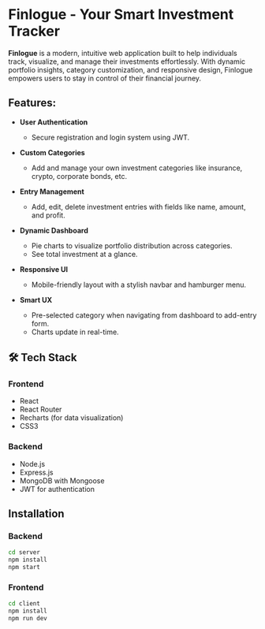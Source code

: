 # Finlogue - Your Smart Investment Tracker

**Finlogue** is a modern, intuitive web application built to help individuals track, visualize, and manage their investments effortlessly. With dynamic portfolio insights, category customization, and responsive design, Finlogue empowers users to stay in control of their financial journey.

## Features:

- **User Authentication**
  - Secure registration and login system using JWT.

- **Custom Categories**
  - Add and manage your own investment categories like insurance, crypto, corporate bonds, etc.

- **Entry Management**
  - Add, edit, delete investment entries with fields like name, amount, and profit.

- **Dynamic Dashboard**
  - Pie charts to visualize portfolio distribution across categories.
  - See total investment at a glance.

- **Responsive UI**
  - Mobile-friendly layout with a stylish navbar and hamburger menu.

- **Smart UX**
  - Pre-selected category when navigating from dashboard to add-entry form.
  - Charts update in real-time.

## 🛠 Tech Stack

### Frontend
- React
- React Router
- Recharts (for data visualization)
- CSS3 

### Backend
- Node.js
- Express.js
- MongoDB with Mongoose
- JWT for authentication

## Installation

### Backend

```bash
cd server
npm install
npm start
```

### Frontend
```bash
cd client
npm install
npm run dev
```


